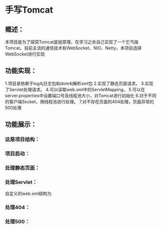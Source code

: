 # 手写Tomcat
   ## 概述：
   本项目是为了探究Tomcat底层原理，在学习之余自己实现了一个乞丐版Tomcat。目前主流的通信技术有WebSocket、NIO、Netty，本项目选择WebSocket进行实现
   ## 功能实现：
   1.项目紧依赖于log4j日志包和dom4j解析xml包
   2.实现了静态页面请求。
   3.实现了Servlet处理请求。
   4.可以读取web.xml中的ServletMapping。
   5.可以在server.properties中设置端口号及线程池大小，对Tomcat进行初始化
   6.对于不同的客户端Socket，用线程池进行处理。
   7.对不存在页面的404处理，页面异常的500处理
   ## 功能展示：
   ### 这是项目结构：
   
   ### 项目启动：
   
   ### 处理静态页面：
   
   ### 处理Servlet：
   自定义的web.xml结构为

    
   ### 处理404：
   
   ### 处理500：
   
